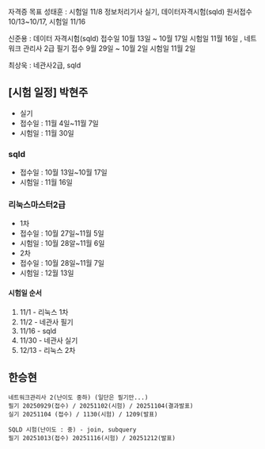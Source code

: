 
자격증 목표
성태훈 : 시험일 11/8 정보처리기사 실기, 데이터자격시험(sqld) 원서접수 10/13~10/17, 시험일 11/16


신준용 : 데이터 자격시험(sqld) 접수일 10월 13일 ~ 10월 17일 시험일 11월 16일 , 네트워크 관리사 2급 필기 접수 9월 29일 ~ 10월 2일    시험일 11월 2일

최상욱 : 네관사2급, sqld 

## [시험 일정] 박현주

- 실기
- 접수일 :  11월 4일~11월 7일
- 시험일 : 11월 30일

### sqld 
- 접수일 : 10월 13일~10월 17일
- 시험일 : 11월 16일

### 리눅스마스터2급 
- 1차
- 접수일 : 10월 27일~11월 5일
- 시험일 : 10월 28알~11월 6일
- 2차
- 접수일 : 10월 28일~11월 7일
- 시험일 : 12월 13일

#### 시험일 순서
1. 11/1 - 리눅스 1차
2. 11/2 - 네관사 필기
3. 11/16 - sqld 
4. 11/30 - 네관사 실기
5. 12/13 - 리눅스 2차


## 한승현 
    네트워크관리사 2(난이도 중하) (일단은 필기만...)
    필기 20250929(접수) / 20251102(시험) / 20251104(결과발표)
    실기 20251104 (접수) / 1130(시험) / 1209(발표)

    SQLD 시험(난이도 : 중) - join, subquery
    필기 20251013(접수) 20251116(시험) / 20251212(발표)   

    

